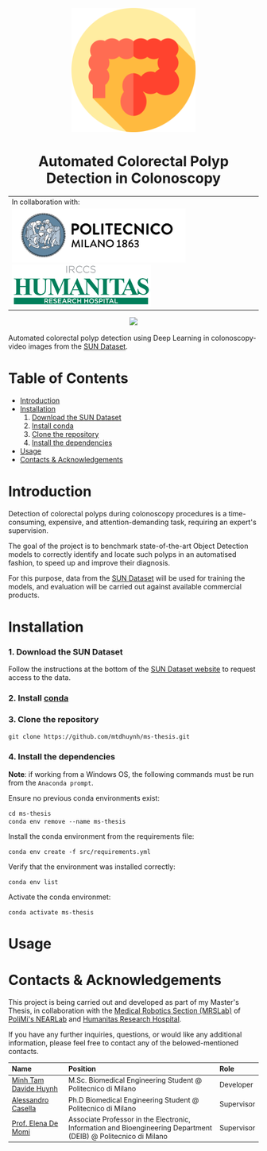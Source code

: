 <p align="center">
  <a href="https://github.com/mtdhuynh/ms-thesis" alt="MS Thesis Repository">
    <img src="images/colon-logo.png" height="250">
  </a>
  <h1 align="center">Automated Colorectal Polyp Detection in Colonoscopy</h1>
</p>


<table align="center" style="background-color: rgba(0,0,0,0); border: none; background: transparent;">
  <tr style="background-color: rgba(0,0,0,0); border-collapse: none; background: transparent;">
    <td>In collaboration with:
  <tr style="background-color: rgba(0,0,0,0); border: none; background: transparent;">
    <!-- <td><a href="https://nearlab.polimi.it/medical/" alt="NEAR Lab Website" target="_blank">
  		<img src="images/near-lab-logo.jpg" alt="NEAR Lab Logo" width=130>
  	  </a></th> -->
    <td><a href="https://www.polimi.it/" alt="PoliMi Website" target="_blank">
		<img src="images/polimi-logo.png" alt="PoliMi Logo" width=350>
	  </a>
	  <a href="https://www.humanitas.it/" alt="Humanitas Website" target="_blank">
		<img src="images/humanitas-logo.svg" alt="Humanitas Logo" height=85>
	  </a>
</table>

<p align="center">
  <img src="https://img.shields.io/badge/Release-alpha-yellow.svg" />
</p>


Automated colorectal polyp detection using Deep Learning in colonoscopy-video images from the [SUN Dataset](http://sundatabase.org/). 

# Table of Contents
* [Introduction](#introduction)
* [Installation](#installation)
  1. [Download the SUN Dataset](#1-download-the-sun-dataset)
  2. [Install conda](#2-install-condahttpsdocscondaioprojectscondaenlatestuser-guideinstallindexhtml)
  3. [Clone the repository](#3-clone-the-repository)
  4. [Install the dependencies](#4-install-the-dependencies)
* [Usage](#usage)
* [Contacts & Acknowledgements](#contacts--acknowledgements)

# Introduction

Detection of colorectal polyps during colonoscopy procedures is a time-consuming, expensive, and attention-demanding task, requiring an expert's supervision.

The goal of the project is to benchmark state-of-the-art Object Detection models to correctly identify and locate such polyps in an automatised fashion, to speed up and improve their diagnosis. 

For this purpose, data from the [SUN Dataset](http://sundatabase.org/) will be used for training the models, and evaluation will be carried out against available commercial products. 

# Installation

### 1. Download the SUN Dataset

Follow the instructions at the bottom of the [SUN Dataset website](http://sundatabase.org/) to request access to the data.

### 2. Install [conda](https://docs.conda.io/projects/conda/en/latest/user-guide/install/index.html)

### 3. Clone the repository
```
git clone https://github.com/mtdhuynh/ms-thesis.git
```

### 4. Install the dependencies
**Note**: if working from a Windows OS, the following commands must be run from the `Anaconda prompt`.

Ensure no previous conda environments exist:
```
cd ms-thesis
conda env remove --name ms-thesis
```

Install the conda environment from the requirements file:
```
conda env create -f src/requirements.yml
```

Verify that the environment was installed correctly:
```
conda env list
```

Activate the conda environmet:
```
conda activate ms-thesis
```

# Usage

# Contacts & Acknowledgements

This project is being carried out and developed as part of my Master's Thesis, in collaboration with the [Medical Robotics Section (MRSLab)](https://nearlab.polimi.it/medical/) of [PoliMi's NEARLab](https://www.deib.polimi.it/eng/deib-labs/details/67) and [Humanitas Research Hospital](https://www.humanitas.it/). 

If you have any further inquiries, questions, or would like any additional information, please feel free to contact any of the belowed-mentioned contacts.

| **Name** | **Position** | **Role** |
|:---------|:-------------|:---------|
| [Minh Tam Davide Huynh](https://www.linkedin.com/in/minh-tam-huynh/) | M.Sc. Biomedical Engineering Student @ Politecnico di Milano | Developer |
| [Alessandro Casella](https://nearlab.polimi.it/medical/alessandro-casella/) | Ph.D Biomedical Engineering Student @ Politecnico di Milano | Supervisor |
| [Prof. Elena De Momi](https://nearlab.polimi.it/medical/elenadem/) | Associate Professor in the Electronic, Information and Bioengineering Department (DEIB) @ Politecnico di Milano | Supervisor |
